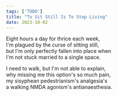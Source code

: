```yaml
---
tags: ['TODO']
title: "To Sit Still Is To Stop Living"
date: 2023-10-02
---
```


Eight hours a day for thrice each week,  
I'm plagued by the curse of sitting still,  
but I'm only perfectly fallen into place when  
I'm not stuck married to a single space.

I need to walk, but I'm not able to explain,  
why missing me this option's so much pain,  
my sisyphean pedestrianism's analgesia's  
a walking NMDA agonism's antianaesthesia.
